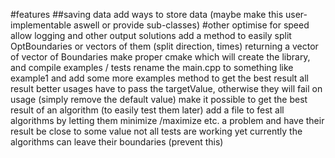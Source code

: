 #features
##saving data
add ways to store data (maybe make this user-implementable aswell or provide sub-classes)
#other
optimise for speed
allow logging and other output solutions
add a method to easily split OptBoundaries or vectors of them (split direction, times) returning a vector of vector of Boundaries
make proper cmake which will create the library, and compile examples / tests
rename the main.cpp to something like example1 and add some more examples
method to get the best result
all result better usages have to pass the targetValue, otherwise they will fail on usage (simply remove the default value)
make it possible to get the best result of an algorithm (to easily test them later)
add a file to fest all algorithms by letting them minimize /maximize etc. a problem and have their result be close to some value
not all tests are working yet
currently the algorithms can leave their boundaries (prevent this)
